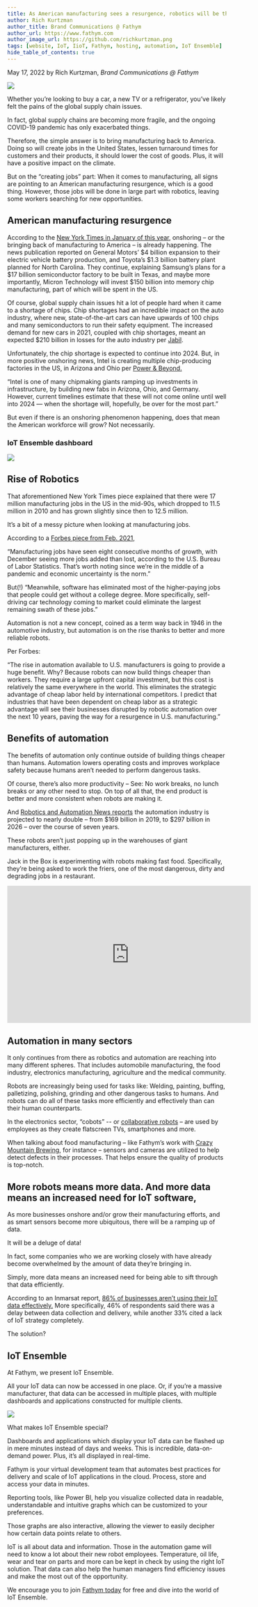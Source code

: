 ```yaml
---
title: As American manufacturing sees a resurgence, robotics will be the center of companies’ digital transformation 
author: Rich Kurtzman
author_title: Brand Communications @ Fathym
author_url: https://www.fathym.com
author_image_url: https://github.com/richkurtzman.png
tags: [website, IoT, IioT, Fathym, hosting, automation, IoT Ensemble]
hide_table_of_contents: true
---
```


May 17, 2022 by Rich Kurtzman, _Brand Communications @ Fathym_

![](/img/manufacturing.jpg)

Whether you’re looking to buy a car, a new TV or a refrigerator, you’ve likely felt the pains of the global supply chain issues.  

In fact, global supply chains are becoming more fragile, and the ongoing COVID-19 pandemic has only exacerbated things.  

Therefore, the simple answer is to bring manufacturing back to America. Doing so will create jobs in the United States, lessen turnaround times for customers and their products, it should lower the cost of goods. Plus, it will have a positive impact on the climate.  

But on the “creating jobs” part: When it comes to manufacturing, all signs are pointing to an American manufacturing resurgence, which is a good thing. However, those jobs will be done in large part with robotics, leaving some workers searching for new opportunities. 

## American manufacturing resurgence 

According to the [New York Times in January of this year](https://www.nytimes.com/2022/01/05/business/economy/supply-chain-reshoring-us-manufacturing.html), onshoring – or the bringing back of manufacturing to America – is already happening. The news publication reported on General Motors’ $4 billion expansion to their electric vehicle battery production, and Toyota’s $1.3 billion battery plant planned for North Carolina. They continue, explaining Samsung’s plans for a $17 billion semiconductor factory to be built in Texas, and maybe more importantly, Micron Technology will invest $150 billion into memory chip manufacturing, part of which will be spent in the US.  

Of course, global supply chain issues hit a lot of people hard when it came to a shortage of chips. Chip shortages had an incredible impact on the auto industry, where new, state-of-the-art cars can have upwards of 100 chips and many semiconductors to run their safety equipment. The increased demand for new cars in 2021, coupled with chip shortages, meant an expected $210 billion in losses for the auto industry per [Jabil](https://www.jabil.com/blog/global-chip-shortages.html). 

Unfortunately, the chip shortage is expected to continue into 2024. But, in more positive onshoring news, Intel is creating multiple chip-producing factories in the US, in Arizona and Ohio per [Power & Beyond.](https://www.power-and-beyond.com/global-chip-shortage-2022-updates-in-april-a-1109228/#:~:text=The%20chip%20shortage%20continues%20in,shortage%20news%20in%20April%202022.) 

“Intel is one of many chipmaking giants ramping up investments in infrastructure, by building new fabs in Arizona, Ohio, and Germany. However, current timelines estimate that these will not come online until well into 2024 — when the shortage will, hopefully, be over for the most part.” 

But even if there is an onshoring phenomenon happening, does that mean the American workforce will grow? Not necessarily. 

### IoT Ensemble dashboard
![](/img/robotics-in-automation-dashboard.jpg)

## Rise of Robotics 

That aforementioned New York Times piece explained that there were 17 million manufacturing jobs in the US in the mid-90s, which dropped to 11.5 million in 2010 and has grown slightly since then to 12.5 million.  

It’s a bit of a messy picture when looking at manufacturing jobs.  

According to a [Forbes piece from Feb. 2021,](https://www.forbes.com/sites/forbesbusinesscouncil/2021/02/09/seven-reasons-why-us-manufacturing-is-on-the-rise/?sh=2c3354f95c0e) 

“Manufacturing jobs have seen eight consecutive months of growth, with December seeing more jobs added than lost, according to the U.S. Bureau of Labor Statistics. That’s worth noting since we’re in the middle of a pandemic and economic uncertainty is the norm.” 

But(!) “Meanwhile, software has eliminated most of the higher-paying jobs that people could get without a college degree. More specifically, self-driving car technology coming to market could eliminate the largest remaining swath of these jobs.” 

Automation is not a new concept, coined as a term way back in 1946 in the automotive industry, but automation is on the rise thanks to better and more reliable robots.  

Per Forbes:  

“The rise in automation available to U.S. manufacturers is going to provide a huge benefit. Why? Because robots can now build things cheaper than workers. They require a large upfront capital investment, but this cost is relatively the same everywhere in the world. This eliminates the strategic advantage of cheap labor held by international competitors. I predict that industries that have been dependent on cheap labor as a strategic advantage will see their businesses disrupted by robotic automation over the next 10 years, paving the way for a resurgence in U.S. manufacturing.” 

## Benefits of automation 

The benefits of automation only continue outside of building things cheaper than humans. Automation lowers operating costs and improves workplace safety because humans aren’t needed to perform dangerous tasks.  

Of course, there’s also more productivity – See: No work breaks, no lunch breaks or any other need to stop. On top of all that, the end product is better and more consistent when robots are making it.  

And [Robotics and Automation News reports](https://roboticsandautomationnews.com/2021/09/10/automation-in-manufacturing-what-you-need-to-know/46243/) the automation industry is projected to nearly double – from $169 billion in 2019, to $297 billion in 2026 – over the course of seven years.  

These robots aren’t just popping up in the warehouses of giant manufacturers, either.  

Jack in the Box is experimenting with robots making fast food. Specifically, they’re being asked to work the friers, one of the most dangerous, dirty and degrading jobs in a restaurant.  

<iframe width="560" height="315" src="https://www.youtube.com/embed/T4-qsklXphs" title="YouTube video player" frameborder="0" allow="accelerometer; autoplay; clipboard-write; encrypted-media; gyroscope; picture-in-picture" allowfullscreen></iframe> 

## Automation in many sectors 

It only continues from there as robotics and automation are reaching into many different spheres. That includes automobile manufacturing, the food industry, electronics manufacturing, agriculture and the medical community.  

Robots are increasingly being used for tasks like: Welding, painting, buffing, palletizing, polishing, grinding and other dangerous tasks to humans. And robots can do all of these tasks more efficiently and effectively than can their human counterparts. 

In the electronics sector, “cobots” -- or [collaborative robots](https://www.cmtc.com/blog/latest-developments-in-industrial-robotics) – are used by employees as they create flatscreen TVs, smartphones and more.  

When talking about food manufacturing – like Fathym’s work with [Crazy Mountain Brewing](https://www.fathym.com/iot/blog/blogs/2021/march/2021-03-04-crazy-mountain-brewery), for instance – sensors and cameras are utilized to help detect defects in their processes. That helps ensure the quality of products is top-notch.  

## More robots means more data. And more data means an increased need for IoT software, 

As more businesses onshore and/or grow their manufacturing efforts, and as smart sensors become more ubiquitous, there will be a ramping up of data. 

It will be a deluge of data! 

In fact, some companies who we are working closely with have already become overwhelmed by the amount of data they’re bringing in.  

Simply, more data means an increased need for being able to sift through that data efficiently.  

According to an Inmarsat report, [86% of businesses aren’t using their IoT data effectively.](https://www.fathym.com/blog/articles/2022/may/2022-05-11-businesses-arent-using-iot-data) More specifically, 46% of respondents said there was a delay between data collection and delivery, while another 33% cited a lack of IoT strategy completely. 

The solution? 

## IoT Ensemble 

At Fathym, we present IoT Ensemble.  

All your IoT data can now be accessed in one place. Or, if you’re a massive manufacturer, that data can be accessed in multiple places, with multiple dashboards and applications constructed for multiple clients.  

![](/img/iot-ensemble-dashboard.png)

What makes IoT Ensemble special? 

Dashboards and applications which display your IoT data can be flashed up in mere minutes instead of days and weeks. This is incredible, data-on-demand power. Plus, it’s all displayed in real-time. 

Fathym is your virtual development team that automates best practices for delivery and scale of IoT applications in the cloud. Process, store and access your data in minutes.  

Reporting tools, like Power BI, help you visualize collected data in readable, understandable and intuitive graphs which can be customized to your preferences.  

Those graphs are also interactive, allowing the viewer to easily decipher how certain data points relate to others.  

IoT is all about data and information. Those in the automation game will need to know a lot about their new robot employees. Temperature, oil life, wear and tear on parts and more can be kept in check by using the right IoT solution. That data can also help the human managers find efficiency issues and make the most out of the opportunity.  

We encourage you to join [Fathym today](https://www.fathym.com/iot/dashboard) for free and dive into the world of IoT Ensemble.  